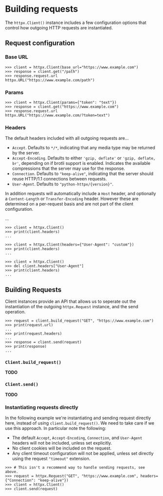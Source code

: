 # Building requests

The `httpx.Client()` instance includes a few configuration options that control how outgoing HTTP requests are instantiated.

## Request configuration

### Base URL

```pycon
>>> client = httpx.Client(base_url="https://www.example.com")
>>> response = client.get("/path")
>>> response.request.url
httpx.URL("https://www.example.com/path")
```

### Params

```pycon
>>> client = httpx.Client(params={"token": "text"})
>>> response = client.get("https://www.example.com")
>>> response.request.url
httpx.URL("https://www.example.com/?token=text")
```

### Headers

The default headers included with all outgoing requests are...

* `Accept`. Defaults to `*/*`, indicating that any media type may be returned by the server.
* `Accept-Encoding`. Defaults to either `'gzip, deflate'` or `'gzip, deflate, br'`, depending on if brotli support is enabled. Indicates the available compressions that the server may use for the response.
* `Connection`. Defaults to `"keep-alive"`, indicating that the server should reuse HTTP/1.1 connections between requests.
* `User-Agent`. Defaults to `"python-httpx/{version}"`.

In addition requests will automatically include a `Host` header, and optionally a `Content-Length` or `Transfer-Encoding` header. However these are determined on a per-request basis and are not part of the client configuration.

...

```pycon
>>> client = httpx.Client()
>>> print(client.headers)
...
```

```pycon
>>> client = httpx.Client(headers={"User-Agent": "custom"})
>>> print(client.headers)
...
```

```pycon
>>> client = httpx.Client()
>>> del client.headers["User-Agent"]
>>> print(client.headers)
...
```

## Building Requests

Client instances provide an API that allows us to seperate out the instantiation of the outgoing `httpx.Request` instance, and the send operation.

```pycon
>>> request = client.build_request("GET", "https://www.example.com")
>>> print(request.url)
...
>>> print(request.headers)
...
>>> response = client.send(request)
>>> print(response)
...
```

### `Client.build_request()`

**TODO**

### `Client.send()`

**TODO**

### Instantiating requests directly

In the following example we're instantiating and sending request directly here, instead of using `client.build_request()`.
We need to take care if we use this approach. In particular note the following:

* The default `Accept`, `Accept-Encoding`, `Connection`, and `User-Agent` headers will not be included, unless set explicitly.
* No client cookies will be included on the request.
* Any client timeout configuration will not be applied, unless set directly using the request `"timeout"` extension.

```pycon
>>> # This isn't a recommend way to handle sending requests, see above.
>>> request = httpx.Request("GET", "https://www.example.com", headers={"Connection": "keep-alive"})
>>> client = httpx.Client()
>>> client.send(request)
```